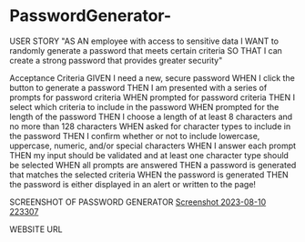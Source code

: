 # PasswordGenerator-
USER STORY
"AS AN employee with access to sensitive data
I WANT to randomly generate a password that meets certain criteria
SO THAT I can create a strong password that provides greater security"

Acceptance Criteria 
GIVEN I need a new, secure password
WHEN I click the button to generate a password
THEN I am presented with a series of prompts for password criteria
WHEN prompted for password criteria
THEN I select which criteria to include in the password
WHEN prompted for the length of the password
THEN I choose a length of at least 8 characters and no more than 128 characters
WHEN asked for character types to include in the password
THEN I confirm whether or not to include lowercase, uppercase, numeric, and/or special characters
WHEN I answer each prompt
THEN my input should be validated and at least one character type should be selected
WHEN all prompts are answered
THEN a password is generated that matches the selected criteria
WHEN the password is generated
THEN the password is either displayed in an alert or written to the page!

SCREENSHOT OF PASSWORD GENERATOR
[Screenshot 2023-08-10 223307](https://github.com/Emlonike/PasswordGenerator-/assets/137975251/0cbf52cd-0261-4776-a8de-4da099feb758)

WEBSITE URL




